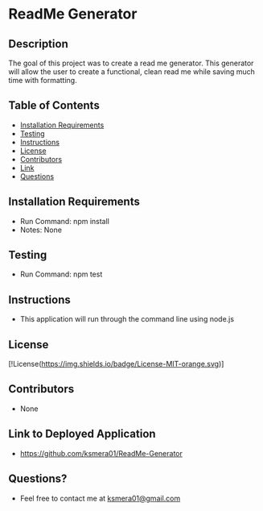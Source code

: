 
  # ReadMe Generator

  ## Description

  The goal of this project was to create a read me generator. This generator will allow the user to create a functional, clean read me while saving much time with formatting.

  ## Table of Contents
  
  - [Installation Requirements](#installationRequirements)
  - [Testing](#testing)
  - [Instructions](#instructions)
  - [License](#license)
  - [Contributors](#contributors)
  - [Link](#linkToDeployedApplication)
  - [Questions](#questions)
 
  ## Installation Requirements

  - Run Command: npm install
  - Notes: None

  ## Testing
  
  - Run Command: npm test

  ## Instructions

  - This application will run through the command line using node.js

  ## License

  [!License(https://img.shields.io/badge/License-MIT-orange.svg)]

  ## Contributors

  - None

  ## Link to Deployed Application

  - https://github.com/ksmera01/ReadMe-Generator

  ## Questions? 
  
  - Feel free to contact me at ksmera01@gmail.com
  
  
